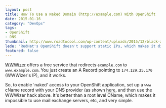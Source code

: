 ```yaml
---
layout: post
title: How To Use a Naked Domain (http://example.com) With OpenShift
date: 2015-01-16
category: "DevOps"
tags: 
- OpenShift
- DNS
thumbnail: http://www.roadtocool.com/wp-content/uploads/2015/12/black-and-white-home-office-interior-design-with-black-table-and-three-swivel-chairs-also-long-sofa-and-cushions-and-window-and-plant-also-photo-frames-and-wooden-floor.jpg
lede: "RedHat's OpenShift doesn't support static IPs, which makes it difficult to set up a 'naked' A Record.  This trick will solve your problem."
featured: false
---
```


[WWWizer](http://wwwizer.com/naked-domain-redirect) offers a free service that
redirects `example.com` to `www.example.com`.  You just create an A Record
pointing to `174.129.25.170` (WWWizer's IP), and it works.  

So, to enable 'naked' access to your OpenShift application, set up a `www` cName
record with your DNS provider (as shown
[here](https://developers.openshift.com/en/managing-domains-ssl.html), and then
use the WWWizer hack above.  It's better than a root level CName, which makes it
impossible to use mail exchange servers, etc, and very simple.


